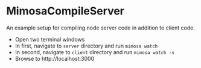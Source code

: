 MimosaCompileServer
===================

An example setup for compiling node server code in addition to client code.

* Open two terminal windows
* In first, navigate to `server` directory and run `mimosa watch`
* In second, navigate to `client` directory and run `mimosa watch -s`
* Browse to http://localhost:3000